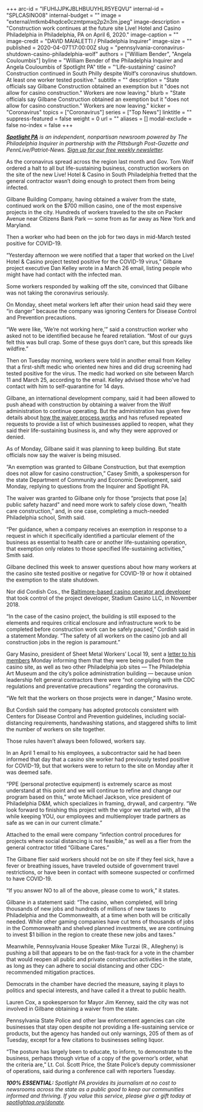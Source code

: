 +++
arc-id = "IFUHIJJPKJBLHBUUYHLR5YEQVU"
internal-id = "SPLCASINO08"
internal-budget = ""
image = "external/mtkmb4hqdce0czmtpmxq2p2n3m.jpeg"
image-description = "Construction work continues at the future site Live! Hotel and Casino Philadelphia in Philadelphia, PA on April 6, 2020."
image-caption = ""
image-credit = "DAVID MAIALETTI / Philadelphia Inquirer"
image-size = ""
published = 2020-04-07T17:00:00Z
slug = "pennsylvania-coronavirus-shutdown-casino-philadelphia-wolf"
authors = ["William Bender", "Angela Couloumbis"]
byline = "William Bender of the Philadelphia Inquirer and Angela Couloumbis of Spotlight PA"
title = "‘Life-sustaining’ casino? Construction continued in South Philly despite Wolf’s coronavirus shutdown. At least one worker tested positive."
subtitle = ""
description = "State officials say Gilbane Construction obtained an exemption but it \"does not allow for casino construction.\" Workers are now leaving."
blurb = "State officials say Gilbane Construction obtained an exemption but it \"does not allow for casino construction.\" Workers are now leaving."
kicker = "Coronavirus"
topics = ["Coronavirus"]
series = ["Top News"]
linktitle = ""
suppress-featured = false
weight = 0
url = ""
aliases = []
modal-exclude = false
no-index = false
+++

<a href="https://www.spotlightpa.org/"><i><b>Spotlight PA</b></i></a><i> is an independent, nonpartisan newsroom powered by The Philadelphia Inquirer in partnership with the Pittsburgh Post-Gazette and PennLive/Patriot-News. </i><a href="https://www.spotlightpa.org/newsletters"><i>Sign up for our free weekly newsletter</i></a><i>.</i>

As the coronavirus spread across the region last month and Gov. Tom Wolf ordered a halt to all but life-sustaining business, construction workers on the site of the new Live! Hotel &amp; Casino in South Philadelphia fretted that the general contractor wasn’t doing enough to protect them from being infected.

Gilbane Building Company, having obtained a waiver from the state, continued work on the $700 million casino, one of the most expensive projects in the city. Hundreds of workers traveled to the site on Packer Avenue near Citizens Bank Park — some from as far away as New York and Maryland.

Then a worker who had been on the job for two days in mid-March tested positive for COVID-19.

“Yesterday afternoon we were notified that a taper that worked on the Live! Hotel &amp; Casino project tested positive for the COVID-19 virus,” Gilbane project executive Dan Kelley wrote in a March 26 email, listing people who might have had contact with the infected man.

Some workers responded by walking off the site, convinced that Gilbane was not taking the coronavirus seriously.

On Monday, sheet metal workers left after their union head said they were “in danger” because the company was ignoring Centers for Disease Control and Prevention precautions.

“We were like, ‘We’re not working here,’” said a construction worker who asked not to be identified because he feared retaliation. “Most of our guys felt this was bull crap. Some of these guys don’t care, but this spreads like wildfire.”

<script src="https://www.spotlightpa.org/embed.js" async></script><div data-spl-embed-version="1" data-spl-src="https://www.spotlightpa.org/embeds/donate/"></div>

Then on Tuesday morning, workers were told in another email from Kelley that a first-shift medic who oriented new hires and did drug screening had tested positive for the virus. The medic had worked on site between March 11 and March 25, according to the email. Kelley advised those who’ve had contact with him to self-quarantine for 14 days.

Gilbane, an international development company, said it had been allowed to push ahead with construction by obtaining a waiver from the Wolf administration to continue operating. But the administration has given few details about <a href="https://www.spotlightpa.org/news/2020/04/pennsylvania-coronavirus-business-waivers-life-sustaining-application-close/">how the waiver process works</a> and has refused repeated requests to provide a list of which businesses applied to reopen, what they said their life-sustaining business is, and why they were approved or denied.

As of Monday, Gilbane said it was planning to keep building. But state officials now say the waiver is being misused.

“An exemption was granted to Gilbane Construction, but that exemption does not allow for casino construction,” Casey Smith, a spokesperson for the state Department of Community and Economic Development, said Monday, replying to questions from the Inquirer and Spotlight PA.

The waiver was granted to Gilbane only for those “projects that pose [a] public safety hazard" and need more work to safely close down, "health care construction,” and, in one case, completing a much-needed Philadelphia school, Smith said.

“Per guidance, when a company receives an exemption in response to a request in which it specifically identified a particular element of the business as essential to health care or another life-sustaining operation, that exemption only relates to those specified life-sustaining activities,” Smith said.

Gilbane declined this week to answer questions about how many workers at the casino site tested positive or negative for COVID-19 or how it obtained the exemption to the state shutdown.

Nor did Cordish Cos., the <a href="https://www.inquirer.com/philly/business/tourism_casinos/stadium-casino-parx-cordish-corporate-restructuring-extension-20181121.html">Baltimore-based casino operator and developer</a> that took control of the project developer, Stadium Casino LLC, in November 2018.

“In the case of the casino project, the building is still exposed to the elements and requires critical enclosure and infrastructure work to be completed before construction work can be safely paused,” Cordish said in a statement Monday. “The safety of all workers on the casino job and all construction jobs in the region is paramount.”

Gary Masino, president of Sheet Metal Workers’ Local 19, sent a <a href="https://www.documentcloud.org/documents/6827417-Sheetmetal-Workers-Union.html">letter to his members</a> Monday informing them that they were being pulled from the casino site, as well as two other Philadelphia job sites — The Philadelphia Art Museum and the city’s police administration building — because union leadership felt general contractors there were “not complying with the CDC regulations and preventative precautions” regarding the coronavirus.

“We felt that the workers on those projects were in danger,” Masino wrote.

But Cordish said the company has adopted protocols consistent with Centers for Disease Control and Prevention guidelines, including social-distancing requirements, handwashing stations, and staggered shifts to limit the number of workers on site together.

Those rules haven’t always been followed, workers say.

<script src="https://www.spotlightpa.org/embed.js" async></script><div data-spl-embed-version="1" data-spl-src="https://www.spotlightpa.org/embeds/newsletter/"></div>

In an April 1 email to his employees, a subcontractor said he had been informed that day that a casino site worker had previously tested positive for COVID-19, but that workers were to return to the site on Monday after it was deemed safe.

“PPE (personal protective equipment) is extremely scarce as most understand at this point and we will continue to refine and change our program based on this,” wrote Michael Jackson, vice president of Philadelphia D&amp;M, which specializes in framing, drywall, and carpentry. “We look forward to finishing this project with the vigor we started with, all the while keeping YOU, our employees and multiemployer trade partners as safe as we can in our current climate.”

Attached to the email were company “infection control procedures for projects where social distancing is not feasible,” as well as a flier from the general contractor titled “Gilbane Cares.”

The Gilbane flier said workers should not be on site if they feel sick, have a fever or breathing issues, have traveled outside of government travel restrictions, or have been in contact with someone suspected or confirmed to have COVID-19.

“If you answer NO to all of the above, please come to work,” it states.

Gilbane in a statement said: “The casino, when completed, will bring thousands of new jobs and hundreds of millions of new taxes to Philadelphia and the Commonwealth, at a time when both will be critically needed. While other gaming companies have cut tens of thousands of jobs in the Commonwealth and shelved planned investments, we are continuing to invest $1 billion in the region to create these new jobs and taxes."

Meanwhile, Pennsylvania House Speaker Mike Turzai (R., Allegheny) is pushing a bill that appears to be on the fast-track for a vote in the chamber that would reopen all public and private construction activities in the state, as long as they can adhere to social distancing and other CDC-recommended mitigation practices.

Democrats in the chamber have decried the measure, saying it plays to politics and special interests, and have called it a threat to public health.

Lauren Cox, a spokesperson for Mayor Jim Kenney, said the city was not involved in Gilbane obtaining a waiver from the state.

Pennsylvania State Police and other law enforcement agencies can cite businesses that stay open despite not providing a life-sustaining service or products, but the agency has handed out only warnings, 205 of them as of Tuesday, except for a few citations to businesses selling liquor.

“The posture has largely been to educate, to inform, to demonstrate to the business, perhaps through virtue of a copy of the governor’s order, what the criteria are,” Lt. Col. Scott Price, the State Police’s deputy commissioner of operations, said during a conference call with reporters Tuesday.

<i><b>100% ESSENTIAL: </b></i><i>Spotlight PA provides its journalism at no cost to newsrooms across the state as a public good to keep our communities informed and thriving. If you value this service, please give a gift today at </i><a href="https://www.spotlightpa.org/donate"><i>spotlightpa.org/donate</i></a><i>.</i>

<script src="https://www.spotlightpa.org/embed.js" async></script><div data-spl-embed-version="1" data-spl-src="https://www.spotlightpa.org/embeds/tips/?tip_text=Do%20you%20have%20a%20tip%20about%20%3Cb%3Ehow%20Pa.'s%20government%20is%20responding%20to%20the%20coronavirus%3C%2Fb%3E%3F%20Tell%20us."></div>

